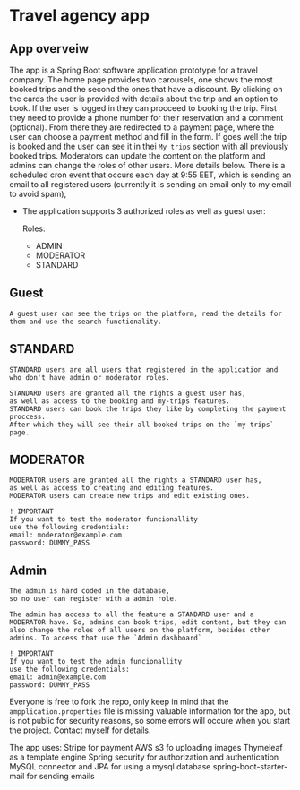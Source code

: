 # Travel agency app

## App overveiw
The app is a Spring Boot software application prototype for a travel company. The home page provides two carousels, one shows the most booked trips and the second the ones that
have a discount. By clicking on the cards the user is provided with details about the trip and an option to book. If the user is logged in they can procceed to booking the trip.
First they need to provide a phone number for their reservation and a comment (optional). From there they are redirected to a payment page, where the user can
choose a payment method and fill in the form. If goes well the trip is booked and the user can see it in thei `My trips` section with all previously booked trips.
Moderators can update the content on the platform and admins can change the roles of other users. More details below. There is a scheduled cron event that occurs each day at
9:55 EET, which is sending an email to all registered users (currently it is sending an email only to my email to avoid spam),

* The application supports 3 authorized roles as well as guest user:

    Roles:
    * ADMIN
    * MODERATOR
    * STANDARD

## Guest
    A guest user can see the trips on the platform, read the details for them and use the search functionality.

## STANDARD
    STANDARD users are all users that registered in the application and who don't have admin or moderator roles.

    STANDARD users are granted all the rights a guest user has,
    as well as access to the booking and my-trips features.
    STANDARD users can book the trips they like by completing the payment proccess.
    After which they will see their all booked trips on the `my trips` page.
    
## MODERATOR
    MODERATOR users are granted all the rights a STANDARD user has,
    as well as access to creating and editing features.
    MODERATOR users can create new trips and edit existing ones.
    
    ! IMPORTANT
    If you want to test the moderator funcionallity
    use the following credentials:
    email: moderator@example.com
    password: DUMMY_PASS

## Admin
    The admin is hard coded in the database,
    so no user can register with a admin role.

    The admin has access to all the feature a STANDARD user and a MODERATOR have. So, admins can book trips, edit content, but they can
    also change the roles of all users on the platform, besides other admins. To access that use the `Admin dashboard`

    ! IMPORTANT
    If you want to test the admin funcionallity
    use the following credentials:
    email: admin@example.com
    password: DUMMY_PASS


Everyone is free to fork the repo, only keep in mind that the `ampplication.properties` file is missing valuable information for the app, but is not public for security reasons,
so some errors will occure when you start the project. Contact myself for details.

The app uses:
Stripe for payment
AWS s3 fo uploading images
Thymeleaf as a template engine
Spring security for authorization and authentication
MySQL connector and JPA for using a mysql database
spring-boot-starter-mail for sending emails
